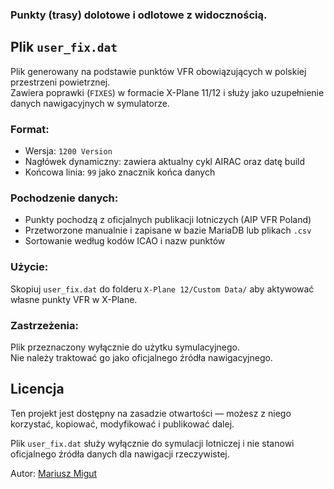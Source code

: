 ### Punkty (trasy) dolotowe i odlotowe z widocznością.
##  Plik `user_fix.dat`

Plik generowany na podstawie punktów VFR obowiązujących w polskiej przestrzeni powietrznej.  
Zawiera poprawki (`FIXES`) w formacie X-Plane 11/12 i służy jako uzupełnienie danych nawigacyjnych w symulatorze.

###  Format:
- Wersja: `1200 Version`
- Nagłówek dynamiczny: zawiera aktualny cykl AIRAC oraz datę build
- Końcowa linia: `99` jako znacznik końca danych

###  Pochodzenie danych:
- Punkty pochodzą z oficjalnych publikacji lotniczych (AIP VFR Poland)
- Przetworzone manualnie i zapisane w bazie MariaDB lub plikach `.csv`
- Sortowanie według kodów ICAO i nazw punktów

###  Użycie:
Skopiuj `user_fix.dat` do folderu `X-Plane 12/Custom Data/` aby aktywować własne punkty VFR w X-Plane.

###  Zastrzeżenia:
Plik przeznaczony wyłącznie do użytku symulacyjnego.  
Nie należy traktować go jako oficjalnego źródła nawigacyjnego.
##  Licencja

Ten projekt jest dostępny na zasadzie otwartości — możesz z niego korzystać, kopiować, modyfikować i publikować dalej.

Plik `user_fix.dat` służy wyłącznie do symulacji lotniczej i nie stanowi oficjalnego źródła danych dla nawigacji rzeczywistej.

Autor: [Mariusz Migut](mailto:migutmariusz@yahoo.com)






